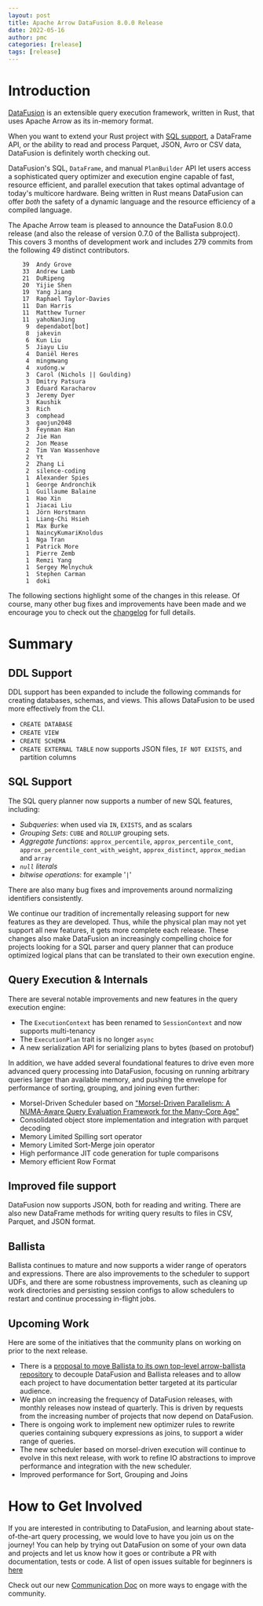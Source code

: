 ```yaml
---
layout: post
title: Apache Arrow DataFusion 8.0.0 Release
date: 2022-05-16
author: pmc
categories: [release]
tags: [release]
---
```

<!--
{% comment %}
Licensed to the Apache Software Foundation (ASF) under one or more
contributor license agreements.  See the NOTICE file distributed with
this work for additional information regarding copyright ownership.
The ASF licenses this file to you under the Apache License, Version 2.0
(the "License"); you may not use this file except in compliance with
the License.  You may obtain a copy of the License at

http://www.apache.org/licenses/LICENSE-2.0

Unless required by applicable law or agreed to in writing, software
distributed under the License is distributed on an "AS IS" BASIS,
WITHOUT WARRANTIES OR CONDITIONS OF ANY KIND, either express or implied.
See the License for the specific language governing permissions and
limitations under the License.
{% endcomment %}
-->

# Introduction

[DataFusion](https://arrow.apache.org/datafusion/) is an extensible query execution framework, written in Rust, that
uses Apache Arrow as its in-memory format.

When you want to extend your Rust project with [SQL support](https://arrow.apache.org/datafusion/user-guide/sql/sql_status.html),
a DataFrame API, or the ability to read and process Parquet, JSON, Avro or CSV data, DataFusion is definitely worth
checking out.

DataFusion's SQL, `DataFrame`, and manual `PlanBuilder` API let users access a sophisticated query optimizer and
execution engine capable of fast, resource efficient, and parallel execution that takes optimal advantage of
today's multicore hardware. Being written in Rust means DataFusion can offer *both* the safety of a dynamic language and
the resource efficiency of a compiled language.

The Apache Arrow team is pleased to announce the DataFusion 8.0.0 release (and also the release of version 0.7.0 of
the Ballista subproject). This covers 3 months of development work and includes 279 commits from the following 49
distinct contributors.

<!--
$ git log --pretty=oneline 7.0.0..8.0.0 datafusion datafusion-cli datafusion-examples ballista ballista-cli ballista-examples | wc -l
279

$ git shortlog -sn 7.0.0..8.0.0 datafusion datafusion-cli datafusion-examples ballista ballista-cli ballista-examples | wc -l
49

(feynman han, feynman.h, Feynman Han were assumed to be the same person)
-->

```
    39  Andy Grove
    33  Andrew Lamb
    21  DuRipeng
    20  Yijie Shen
    19  Yang Jiang
    17  Raphael Taylor-Davies
    11  Dan Harris
    11  Matthew Turner
    11  yahoNanJing
     9  dependabot[bot]
     8  jakevin
     6  Kun Liu
     5  Jiayu Liu
     4  Daniël Heres
     4  mingmwang
     4  xudong.w
     3  Carol (Nichols || Goulding)
     3  Dmitry Patsura
     3  Eduard Karacharov
     3  Jeremy Dyer
     3  Kaushik
     3  Rich
     3  comphead
     3  gaojun2048
     3  Feynman Han
     2  Jie Han
     2  Jon Mease
     2  Tim Van Wassenhove
     2  Yt
     2  Zhang Li
     2  silence-coding
     1  Alexander Spies
     1  George Andronchik
     1  Guillaume Balaine
     1  Hao Xin
     1  Jiacai Liu
     1  Jörn Horstmann
     1  Liang-Chi Hsieh
     1  Max Burke
     1  NaincyKumariKnoldus
     1  Nga Tran
     1  Patrick More
     1  Pierre Zemb
     1  Remzi Yang
     1  Sergey Melnychuk
     1  Stephen Carman
     1  doki
```

The following sections highlight some of the changes in this release. Of course, many other bug fixes and
improvements have been made and we encourage you to check out the
[changelog](https://github.com/apache/arrow-datafusion/blob/8.0.0/datafusion/CHANGELOG.md) for full details.

# Summary

## DDL Support

DDL support has been expanded to include the following commands for creating databases, schemas, and views. This
allows DataFusion to be used more effectively from the CLI.

- `CREATE DATABASE`
- `CREATE VIEW`
- `CREATE SCHEMA`
- `CREATE EXTERNAL TABLE` now supports JSON files, `IF NOT EXISTS`, and partition columns

## SQL Support

The SQL query planner now supports a number of new SQL features, including:

- _Subqueries_: when used via `IN`, `EXISTS`, and as scalars
- _Grouping Sets_: `CUBE` and `ROLLUP` grouping sets.
- _Aggregate functions_: `approx_percentile`, `approx_percentile_cont`, `approx_percentile_cont_with_weight`, `approx_distinct`, `approx_median` and `array`
- _`null` literals_
- _bitwise operations_: for example '`|`'

There are also many bug fixes and improvements around normalizing identifiers consistently.

We continue our tradition of incrementally releasing support for new
features as they are developed. Thus, while the physical plan may not yet
support all new features, it gets more complete each release. These
changes also make DataFusion an increasingly compelling choice for
projects looking for a SQL parser and query planner that can produce
optimized logical plans that can be translated to
their own execution engine.

## Query Execution & Internals

There are several notable improvements and new features in the query execution engine:

- The `ExecutionContext` has been renamed to `SessionContext` and now supports multi-tenancy
- The `ExecutionPlan` trait is no longer `async`
- A new serialization API for serializing plans to bytes (based on protobuf)

In addition, we have added several foundational features to drive even
more advanced query processing into DataFusion, focusing on running
arbitrary queries larger than available memory, and pushing the
envelope for performance of sorting, grouping, and joining even
further:

- Morsel-Driven Scheduler based on ["Morsel-Driven Parallelism: A NUMA-Aware Query
  Evaluation Framework for the Many-Core Age"](https://15721.courses.cs.cmu.edu/spring2016/papers/p743-leis.pdf)
- Consolidated object store implementation and integration with parquet decoding
- Memory Limited Spilling sort operator
- Memory Limited Sort-Merge join operator
- High performance JIT code generation for tuple comparisons
- Memory efficient Row Format

## Improved file support

DataFusion now supports JSON, both for reading and writing. There are also new DataFrame methods for writing query
results to files in CSV, Parquet, and JSON format.

## Ballista

Ballista continues to mature and now supports a wider range of operators and expressions. There are also improvements
to the scheduler to support UDFs, and there are some robustness improvements, such as cleaning up work directories
and persisting session configs to allow schedulers to restart and continue processing in-flight jobs.

## Upcoming Work

Here are some of the initiatives that the community plans on working on prior to the next release.

- There is a [proposal to move Ballista to its own top-level arrow-ballista repository](https://docs.google.com/document/d/1jNRbadyStSrV5kifwn0khufAwq6OnzGczG4z8oTQJP4/edit?usp=sharing)
 to decouple DataFusion and Ballista releases and to allow each project to have documentation better targeted at
  its particular audience.
- We plan on increasing the frequency of DataFusion releases, with monthly releases now instead of quarterly. This
  is driven by requests from the increasing number of projects that now depend on DataFusion.
- There is ongoing work to implement new optimizer rules to rewrite queries containing subquery expressions as
  joins, to support a wider range of queries.
- The new scheduler based on morsel-driven execution will continue to evolve in this next release, with work to
  refine IO abstractions to improve performance and integration with the new scheduler.
- Improved performance for Sort, Grouping and Joins

# How to Get Involved

If you are interested in contributing to DataFusion, and learning about state-of-the-art query processing, we would
love to have you join us on the journey! You can help by trying out DataFusion on some of your own data and projects
and let us know how it goes or contribute a PR with documentation, tests or code. A list of open issues suitable
for beginners is [here](https://github.com/apache/arrow-datafusion/issues?q=is%3Aissue+is%3Aopen+label%3A%22good+first+issue%22)

Check out our new [Communication Doc](https://arrow.apache.org/datafusion/community/communication.html) on more
ways to engage with the community.
